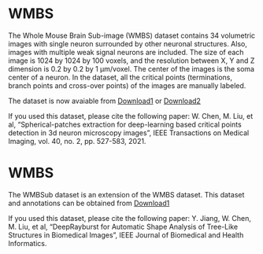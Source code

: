 # WMBS

  The Whole Mouse Brain Sub-image (WMBS) dataset contains 34 volumetric images with single neuron surrounded by other neuronal structures. Also, images with multiple weak signal neurons are included. The size of each image is 1024 by 1024 by 100 voxels, and the resolution between X, Y and Z dimension is 0.2 by 0.2 by 1 μm/voxel. The center of the images is the soma center of a neuron. In the dataset, all the critical points (terminations, branch points and cross-over points) of the images are manually labeled. 

  The dataset is now avaiable from [Download1](https://drive.google.com/file/d/1iY5VzAx9aeZMlnTJc81Gs2JJQBRSuMEo/view?usp=sharing) or [Download2](https://www.jianguoyun.com/p/DYJPVfEQmIO9CBiXkOYD)
  
  If you used this dataset, please cite the following paper:
  W. Chen, M. Liu, et al, “Spherical-patches extraction for deep-learning based critical points detection in 3d neuron microscopy images”, IEEE Transactions on Medical Imaging, vol. 40, no. 2, pp. 527-583, 2021.


# WMBS

  The WMBSub dataset is an extension of the WMBS dataset. This dataset and annotations can be obtained from [Download1](https://www.jianguoyun.com/p/DYNZy4AQ58L7CRiEsJYE)
  
  If you used this dataset, please cite the following paper:
  Y. Jiang, W. Chen, M. Liu, et al, “DeepRayburst for Automatic Shape Analysis of Tree-Like Structures in Biomedical Images”, IEEE Journal of Biomedical and Health Informatics.
